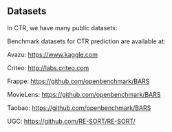 ## Datasets

In CTR, we have many public datasets:

Benchmark datasets for CTR prediction are available at:

Avazu: https://www.kaggle.com

Criteo: http://labs.criteo.com

Frappe: https://github.com/openbenchmark/BARS

MovieLens: https://github.com/openbenchmark/BARS

Taobao: https://github.com/openbenchmark/BARS

UGC: https://github.com/RE-SORT/RE-SORT/
